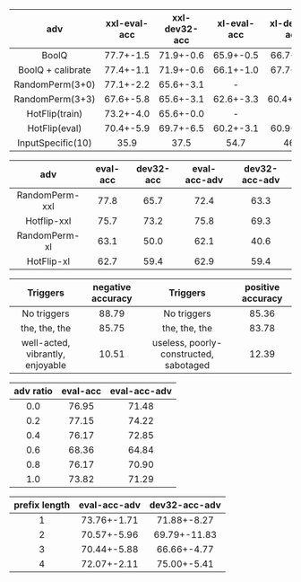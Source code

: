 | adv | xxl-eval-acc | xxl-dev32-acc | xl-eval-acc | xl-dev32-acc | xxl-all-acc |
| :-: | :-: | :-: | :-: | :-: | :-: |
| BoolQ | 77.7+-1.5 | 71.9+-0.6 | 65.9+-0.5 | 66.7+-4.8 | 83.0+-0.9 |
| BoolQ + calibrate | 77.4+-1.1 | 71.9+-0.6 | 66.1+-1.0 | 67.7+-4.8 | 82.6+-1.0 |
| RandomPerm(3+0) | 77.1+-2.2 | 65.6+-3.1 | - | - | - |
| RandomPerm(3+3) | 67.6+-5.8 | 65.6+-3.1 | 62.6+-3.3 | 60.4+-11.8| 77.5+-2.2 |
| HotFlip(train) | 73.2+-4.0 | 65.6+-0.0 | - | - | - |
| HotFlip(eval) | 70.4+-5.9 | 69.7+-6.5 | 60.2+-3.1| 60.9+-2.2 | 78.0+-1.1 |
| InputSpecific(10) | 35.9 | 37.5 | 54.7 | 46.9 | 57.8 |

| adv | eval-acc | dev32-acc | eval-acc-adv | dev32-acc-adv|
| :-: | :-: | :-: | :-: | :-: |
| RandomPerm-xxl | 77.8 | 65.7 | 72.4 | 63.3 |
| Hotflip-xxl | 75.7 | 73.2 | 75.8 | 69.3 |
| RandomPerm-xl | 63.1 | 50.0 | 62.1 | 40.6 |
| HotFlip-xl | 62.7 | 59.4 | 62.9 | 59.4 |


| Triggers | negative accuracy | Triggers | positive accuracy |
| :-: | :-: | :-: | :-: |
| No triggers | 88.79 | No triggers | 85.36 |
| the, the, the | 85.75 | the, the, the | 83.78 |
| well-acted, vibrantly, enjoyable | 10.51 | useless, poorly-constructed, sabotaged | 12.39 |

| adv ratio | eval-acc | eval-acc-adv
| :-: | :-: | :-: |
| 0.0 | 76.95 | 71.48 |
| 0.2 | 77.15 | 74.22 |
| 0.4 | 76.17 | 72.85 |
| 0.6 | 68.36 | 64.84 |
| 0.8 | 76.17 | 70.90 |
| 1.0 | 73.82 | 71.29 |

| prefix length | eval-acc-adv | dev32-acc-adv |
| :-: | :-: | :-: |
| 1 | 73.76+-1.71 | 71.88+-8.27 |
| 2 | 70.57+-5.96 | 69.79+-11.83 |
| 3 | 70.44+-5.88 | 66.66+-4.77 |
| 4 | 72.07+-2.11 | 75.00+-5.41 |